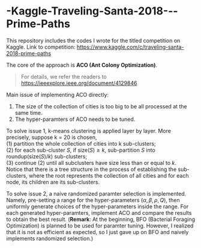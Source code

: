 # -Kaggle-Traveling-Santa-2018---Prime-Paths
This repository includes the codes I wrote for the titled competition on Kaggle. Link to competition: https://www.kaggle.com/c/traveling-santa-2018-prime-paths <br>

The core of the approach is **ACO (Ant Colony Optimization)**. 
> For details, we refer the readers to https://ieeexplore.ieee.org/document/4129846 <br>

Main issue of implementing ACO directly:
1. The size of the collection of cities is too big to be all processed at the same time. 
2. The hyper-paramters of ACO needs to be tuned. 

To solve issue 1, k-means clustering is applied layer by layer. More precisely, suppose k = 20 is chosen, <br>
(1) partition the whole collection of cities into k sub-clusters; <br>
(2) for each sub-cluster $S$, if $\text{size}(S)\geq k$, sub-partition $S$ into $\text{roundup}(\text{size}(S)/k)$ sub-clusters; <br>
(3) continue (2) until all subclusters have size less than or equal to $k$.<br>
Notice that there is a tree structure in the process of establishing the sub-clusters, where the root represents the collection of all cities and for each node, its children are its sub-clusters. 

To solve issue 2, a naive randomized paramter selection is implemented. Namely, pre-setting a range for the hyper-parameters $(\alpha, \beta, \rho, Q)$, then uniformly generate choices of the hyper-parameters inside the range. For each generated hyper-paramters, implement ACO and compare the results to obtain the best result. (**Remark**: At the beginning, BFO (Bacterial Foraging Optimization) is planned to be used for paramter tuning. However, I realized that it is not as efficient as expected, so I just gave up on BFO and naively implements randomized selection.)
